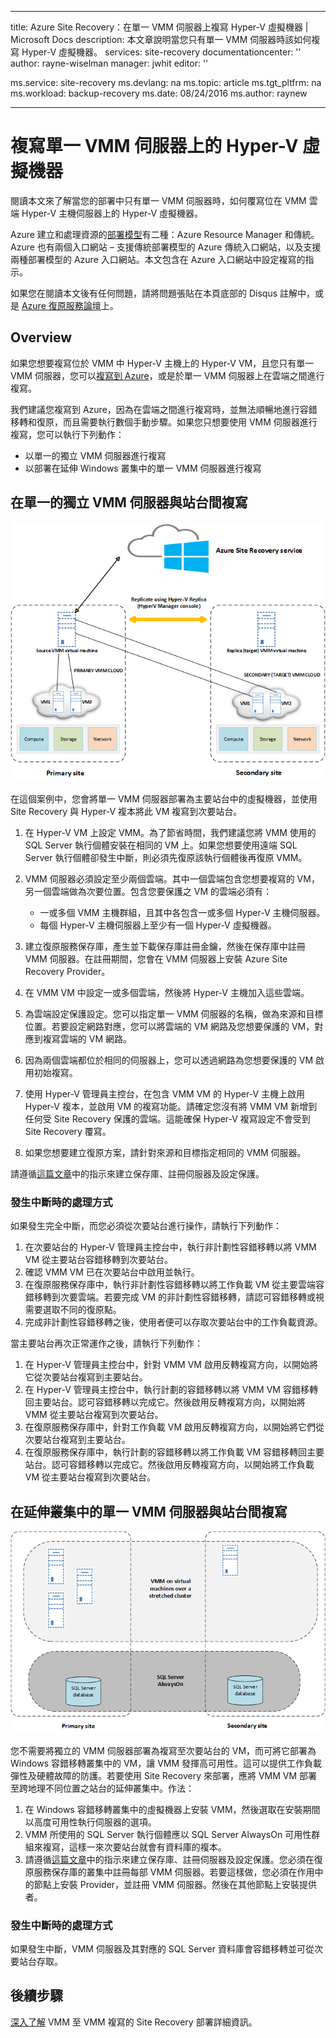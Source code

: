 
---
title: Azure Site Recovery：在單一 VMM 伺服器上複寫 Hyper-V 虛擬機器 | Microsoft Docs
description: 本文章說明當您只有單一 VMM 伺服器時該如何複寫 Hyper-V 虛擬機器。
services: site-recovery
documentationcenter: ''
author: rayne-wiselman
manager: jwhit
editor: ''

ms.service: site-recovery
ms.devlang: na
ms.topic: article
ms.tgt_pltfrm: na
ms.workload: backup-recovery
ms.date: 08/24/2016
ms.author: raynew

---
# 複寫單一 VMM 伺服器上的 Hyper-V 虛擬機器
閱讀本文來了解當您的部署中只有單一 VMM 伺服器時，如何覆寫位在 VMM 雲端 Hyper-V 主機伺服器上的 Hyper-V 虛擬機器。

Azure 建立和處理資源的[部署模型](../resource-manager-deployment-model.md)有二種：Azure Resource Manager 和傳統。Azure 也有兩個入口網站 – 支援傳統部署模型的 Azure 傳統入口網站，以及支援兩種部署模型的 Azure 入口網站。本文包含在 Azure 入口網站中設定複寫的指示。

如果您在閱讀本文後有任何問題，請將問題張貼在本頁底部的 Disqus 註解中，或是 [Azure 復原服務論壇](https://social.msdn.microsoft.com/forums/azure/home?forum=hypervrecovmgr)上。

## Overview
如果您想要複寫位於 VMM 中 Hyper-V 主機上的 Hyper-V VM，且您只有單一 VMM 伺服器，您可以[複寫到 Azure](site-recovery-vmm-to-azure.md)，或是於單一 VMM 伺服器上在雲端之間進行複寫。

我們建議您複寫到 Azure，因為在雲端之間進行複寫時，並無法順暢地進行容錯移轉和復原，而且需要執行數個手動步驟。如果您只想要使用 VMM 伺服器進行複寫，您可以執行下列動作：

* 以單一的獨立 VMM 伺服器進行複寫
* 以部署在延伸 Windows 叢集中的單一 VMM 伺服器進行複寫

## 在單一的獨立 VMM 伺服器與站台間複寫
![獨立虛擬 VMM 伺服器](./media/site-recovery-single-vmm/single-vmm-standalone.png)

在這個案例中，您會將單一 VMM 伺服器部署為主要站台中的虛擬機器，並使用 Site Recovery 與 Hyper-V 複本將此 VM 複寫到次要站台。

1. 在 Hyper-V VM 上設定 VMM。為了節省時間，我們建議您將 VMM 使用的 SQL Server 執行個體安裝在相同的 VM 上。如果您想要使用遠端 SQL Server 執行個體卻發生中斷，則必須先復原該執行個體後再復原 VMM。
2. VMM 伺服器必須設定至少兩個雲端。其中一個雲端包含您想要複寫的 VM，另一個雲端做為次要位置。包含您要保護之 VM 的雲端必須有：
   
   * 一或多個 VMM 主機群組，且其中各包含一或多個 Hyper-V 主機伺服器。
   * 每個 Hyper-V 主機伺服器上至少有一個 Hyper-V 虛擬機器。
3. 建立復原服務保存庫，產生並下載保存庫註冊金鑰，然後在保存庫中註冊 VMM 伺服器。在註冊期間，您會在 VMM 伺服器上安裝 Azure Site Recovery Provider。
4. 在 VMM VM 中設定一或多個雲端，然後將 Hyper-V 主機加入這些雲端。
5. 為雲端設定保護設定。您可以指定單一 VMM 伺服器的名稱，做為來源和目標位置。若要設定網路對應，您可以將雲端的 VM 網路及您想要保護的 VM，對應到複寫雲端的 VM 網路。
6. 因為兩個雲端都位於相同的伺服器上，您可以透過網路為您想要保護的 VM 啟用初始複寫。
7. 使用 Hyper-V 管理員主控台，在包含 VMM VM 的 Hyper-V 主機上啟用 Hyper-V 複本，並啟用 VM 的複寫功能。請確定您沒有將 VMM VM 新增到任何受 Site Recovery 保護的雲端。這能確保 Hyper-V 複寫設定不會受到 Site Recovery 覆寫。
8. 如果您想要建立復原方案，請針對來源和目標指定相同的 VMM 伺服器。

請遵循[這篇文章](site-recovery-vmm-to-vmm.md)中的指示來建立保存庫、註冊伺服器及設定保護。

### 發生中斷時的處理方式
如果發生完全中斷，而您必須從次要站台進行操作，請執行下列動作：

1. 在次要站台的 Hyper-V 管理員主控台中，執行非計劃性容錯移轉以將 VMM VM 從主要站台容錯移轉到次要站台。
2. 確認 VMM VM 已在次要站台中啟用並執行。
3. 在復原服務保存庫中，執行非計劃性容錯移轉以將工作負載 VM 從主要雲端容錯移轉到次要雲端。若要完成 VM 的非計劃性容錯移轉，請認可容錯移轉或視需要選取不同的復原點。
4. 完成非計劃性容錯移轉之後，使用者便可以存取次要站台中的工作負載資源。

當主要站台再次正常運作之後，請執行下列動作：

1. 在 Hyper-V 管理員主控台中，針對 VMM VM 啟用反轉複寫方向，以開始將它從次要站台複寫到主要站台。
2. 在 Hyper-V 管理員主控台中，執行計劃的容錯移轉以將 VMM VM 容錯移轉回主要站台。認可容錯移轉以完成它。然後啟用反轉複寫方向，以開始將 VMM 從主要站台複寫到次要站台。
3. 在復原服務保存庫中，針對工作負載 VM 啟用反轉複寫方向，以開始將它們從次要站台複寫到主要站台。
4. 在復原服務保存庫中，執行計劃的容錯移轉以將工作負載 VM 容錯移轉回主要站台。認可容錯移轉以完成它。然後啟用反轉複寫方向，以開始將工作負載 VM 從主要站台複寫到次要站台。

## 在延伸叢集中的單一 VMM 伺服器與站台間複寫
![叢集虛擬 VMM 伺服器](./media/site-recovery-single-vmm/single-vmm-cluster.png)

您不需要將獨立的 VMM 伺服器部署為複寫至次要站台的 VM，而可將它部署為 Windows 容錯移轉叢集中的 VM，讓 VMM 發揮高可用性。這可以提供工作負載彈性及硬體故障的防護。若要使用 Site Recovery 來部署，應將 VMM VM 部署至跨地理不同位置之站台的延伸叢集中。作法：

1. 在 Windows 容錯移轉叢集中的虛擬機器上安裝 VMM，然後選取在安裝期間以高度可用性執行伺服器的選項。
2. VMM 所使用的 SQL Server 執行個體應以 SQL Server AlwaysOn 可用性群組來複寫，這樣一來次要站台就會有資料庫的複本。
3. 請遵循[這篇文章](site-recovery-vmm-to-vmm.md)中的指示來建立保存庫、註冊伺服器及設定保護。您必須在復原服務保存庫的叢集中註冊每部 VMM 伺服器。若要這樣做，您必須在作用中的節點上安裝 Provider，並註冊 VMM 伺服器。然後在其他節點上安裝提供者。

### 發生中斷時的處理方式
如果發生中斷，VMM 伺服器及其對應的 SQL Server 資料庫會容錯移轉並可從次要站台存取。

## 後續步驟
[深入了解](site-recovery-vmm-to-vmm.md) VMM 至 VMM 複寫的 Site Recovery 部署詳細資訊。

<!---HONumber=AcomDC_0824_2016-->